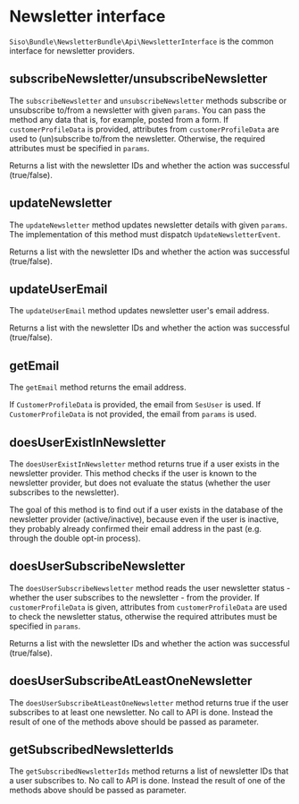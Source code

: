 # Newsletter interface

`Siso\Bundle\NewsletterBundle\Api\NewsletterInterface` is the common interface for newsletter providers.

## subscribeNewsletter/unsubscribeNewsletter

The `subscribeNewsletter` and `unsubscribeNewsletter` methods subscribe or unsubscribe to/from a newsletter with given `params`.
You can pass the method any data that is, for example, posted from a form.
If `customerProfileData` is provided, attributes from `customerProfileData` are used to (un)subscribe to/from the newsletter.
Otherwise, the required attributes must be specified in `params`.

Returns a list with the newsletter IDs and whether the action was successful (true/false).

## updateNewsletter

The `updateNewsletter` method updates newsletter details with given `params`.
The implementation of this method must dispatch `UpdateNewsletterEvent`.

Returns a list with the newsletter IDs and whether the action was successful (true/false).

## updateUserEmail

The `updateUserEmail` method updates newsletter user's email address.

Returns a list with the newsletter IDs and whether the action was successful (true/false).

## getEmail

The `getEmail` method returns the email address.

If `CustomerProfileData` is provided, the email from `SesUser` is used.
If `CustomerProfileData` is not provided, the email from `params` is used.

## doesUserExistInNewsletter

The `doesUserExistInNewsletter` method returns true if a user exists in the newsletter provider.
This method checks if the user is known to the newsletter provider, but does not evaluate the status
(whether the user subscribes to the newsletter).

The goal of this method is to find out if a user exists in the database of the newsletter provider (active/inactive),
because even if the user is inactive, they probably already confirmed their email address in the past
(e.g. through the double opt-in process).

## doesUserSubscribeNewsletter

The `doesUserSubscribeNewsletter` method reads the user newsletter status - whether the user subscribes to the newsletter - from the provider.
If `customerProfileData` is given, attributes from `customerProfileData` are used to check the newsletter status,
otherwise the required attributes must be specified in `params`.

Returns a list with the newsletter IDs and whether the action was successful (true/false).

## doesUserSubscribeAtLeastOneNewsletter

The `doesUserSubscribeAtLeastOneNewsletter` method returns true if the user subscribes to at least one newsletter.
No call to API is done. Instead the result of one of the methods above should be passed as parameter.

## getSubscribedNewsletterIds

The `getSubscribedNewsletterIds` method returns a list of newsletter IDs that a user subscribes to.
No call to API is done. Instead the result of one of the methods above should be passed as parameter.
